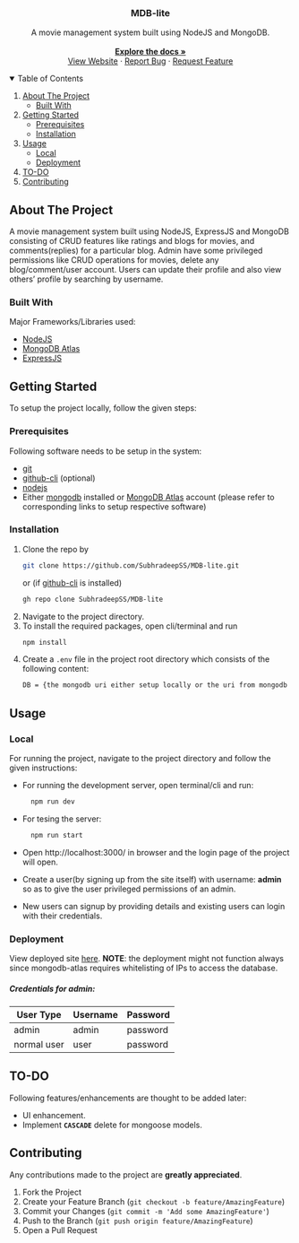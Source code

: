 <br />
<p align="center">
  <h3 align="center">MDB-lite</h3>

  <p align="center">
    A movie management system built using NodeJS and MongoDB.
    <br />
    <br />
    <a href="https://github.com/SubhradeepSS/MDB-lite"><strong>Explore the docs »</strong></a>
    <br />
    <a href="https://mdb-v1.herokuapp.com/">View Website</a>
    ·   
    <a href="https://github.com/SubhradeepSS/MDB-lite/issues">Report Bug</a>
    ·
    <a href="https://github.com/SubhradeepSS/MDB-lite/issues">Request Feature</a>
  </p>
</p>

<!-- TABLE OF CONTENTS -->
<details open="open">
  <summary>Table of Contents</summary>
  <ol>
    <li>
      <a href="#about-the-project">About The Project</a>
      <ul>
        <li><a href="#built-with">Built With</a></li>
      </ul>
    </li>
    <li>
      <a href="#getting-started">Getting Started</a>
      <ul>
        <li><a href="#prerequisites">Prerequisites</a></li>
        <li><a href="#installation">Installation</a></li>
      </ul>
    </li>
    <li>
      <a href="#usage">Usage</a>
      <ul>
        <li><a href="#local">Local</a></li>
        <li><a href="#deployment">Deployment</a></li>
      </ul>
    </li>
    <li><a href="#to-do">TO-DO</a></li>
    <li><a href="#contributing">Contributing</a></li>
  </ol>
</details>

<!-- ABOUT THE PROJECT -->

## About The Project

A movie management system built using NodeJS, ExpressJS and MongoDB consisting of CRUD features like ratings and blogs for movies, and comments(replies) for a particular blog. Admin have some privileged permissions like CRUD operations for movies, delete any blog/comment/user account. Users can update their profile and also view others’ profile by searching by username.

### Built With

Major Frameworks/Libraries used:

- [NodeJS](https://nodejs.org/en/)
- [MongoDB Atlas](https://www.mongodb.com/cloud/atlas)
- [ExpressJS](https://expressjs.com/)

<!-- GETTING STARTED -->

## Getting Started

To setup the project locally, follow the given steps:

### Prerequisites

Following software needs to be setup in the system:

- [git](https://git-scm.com/downloads)
- [github-cli](https://github.com/cli/cli) (optional)
- [nodejs](https://nodejs.org/en/)
- Either [mongodb](https://www.mongodb.com/) installed or [MongoDB Atlas](https://www.mongodb.com/cloud/atlas) account (please refer to corresponding links to setup respective software)

### Installation

1. Clone the repo by
   ```sh
   git clone https://github.com/SubhradeepSS/MDB-lite.git
   ```
   or (if [github-cli](https://github.com/cli/cli) is installed)
   ```sh
   gh repo clone SubhradeepSS/MDB-lite
   ```
2. Navigate to the project directory.
3. To install the required packages, open cli/terminal and run
   ```sh
   npm install
   ```
4. Create a `.env` file in the project root directory which consists of the following content:
   ```sh
   DB = {the mongodb uri either setup locally or the uri from mongodb atlas}
   ```

<!-- USAGE EXAMPLES -->

## Usage

### Local

For running the project, navigate to the project directory and follow the given instructions:

- For running the development server, open terminal/cli and run:
  ```sh
    npm run dev
  ```
- For tesing the server:

  ```sh
    npm run start
  ```

- Open http://localhost:3000/ in browser and the login page of the project will open.

- Create a user(by signing up from the site itself) with username: **admin** so as to give the user privileged permissions of an admin.

- New users can signup by providing details and existing users can login with their credentials.

### Deployment

View deployed site [here](https://mdb-v1.herokuapp.com/).
**NOTE**: the deployment might not function always since mongodb-atlas requires whitelisting of IPs to access the database.

##### Credentials for admin:

| User Type   | Username | Password |
| ----------- | -------- | -------- |
| admin       | admin    | password |
| normal user | user     | password |

## TO-DO

Following features/enhancements are thought to be added later:

- UI enhancement.
- Implement **`CASCADE`** delete for mongoose models.

<!-- CONTRIBUTING -->

## Contributing

Any contributions made to the project are **greatly appreciated**.

1. Fork the Project
2. Create your Feature Branch (`git checkout -b feature/AmazingFeature`)
3. Commit your Changes (`git commit -m 'Add some AmazingFeature'`)
4. Push to the Branch (`git push origin feature/AmazingFeature`)
5. Open a Pull Request
